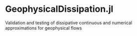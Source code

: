 # GeophysicalDissipation.jl

Validation and testing of dissipative continuous and numerical approximations for geophysical flows
